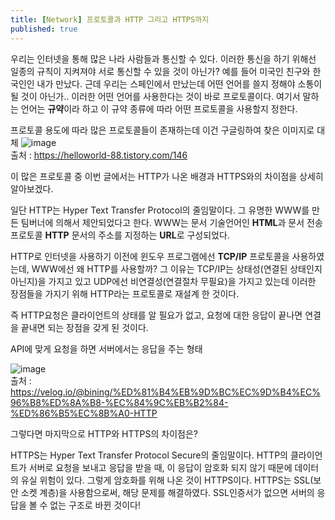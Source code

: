 ```yaml
---
title: [Network] 프로토콜과 HTTP 그리고 HTTPS까지
published: true
---
```


우리는 인터넷을 통해 많은 나라 사람들과 통신할 수 있다.
이러한 통신을 하기 위해선 일종의 규칙이 지켜져야 서로 통신할 수 있을 것이 아닌가?
예를 들어 미국인 친구와 한국인인 내가 만났다.
근데 우리는 스페인에서 만났는데 어떤 언어를 쓸지 정해야 소통이 될 것이 아닌가..
이러한 어떤 언어를 사용한다는 것이 바로 프로토콜이다.
여기서 말하는 언어는 **규약**이라 하고 이 규약 종류에 따라 어떤 프로토콜을 사용할지 정한다.

프로토콜 용도에 따라 많은 프로토콜들이 존재하는데 이건 구글링하여 찾은 이미지로 대체
![image](https://user-images.githubusercontent.com/54430432/159454197-d1257d7a-c080-4852-bba1-b23d68efe6ec.png)  
출처 : https://helloworld-88.tistory.com/146

이 많은 프로토콜 중 이번 글에서는 HTTP가 나온 배경과 HTTPS와의 차이점을 상세히 알아보겠다.

일단 HTTP는 Hyper Text Transfer Protocol의 줄임말이다.
그 유명한 WWW를 만든 팀버너에 의해서 제안되었다고 한다.
WWW는 문서 기술언어인 **HTML**과 문서 전송 프로토콜 **HTTP** 문서의 주소를 지정하는 **URL**로 구성되었다.

HTTP로 인터넷을 사용하기 이전에 윈도우 프로그램에선 **TCP/IP** 프로토콜을 사용하였는데, WWW에선 왜 HTTP를 사용할까?
그 이유는 TCP/IP는 상태성(연결된 상태인지 아닌지)을 가지고 있고 UDP에선 비연결성(연결절차 무필요)을 가지고 있는데 이러한 장점들을 가지기 위해 HTTP라는 프로토콜로 재설계 한 것이다.

즉 HTTP요청은 클라이언트의 상태를 알 필요가 없고, 요청에 대한 응답이 끝나면 연결을 끝내면 되는 장점을 갖게 된 것이다.

API에 맞게 요청을 하면 서버에서는 응답을 주는 형태

![image](https://user-images.githubusercontent.com/54430432/159454364-9625ddfe-1e22-4dbb-b032-f2def93f9583.png)  
출처 : https://velog.io/@bining/%ED%81%B4%EB%9D%BC%EC%9D%B4%EC%96%B8%ED%8A%B8-%EC%84%9C%EB%B2%84-%ED%86%B5%EC%8B%A0-HTTP

그렇다면 마지막으로 HTTP와 HTTPS의 차이점은?

HTTPS는 Hyper Text Transfer Protocol Secure의 줄임말이다.
HTTP의 클라이언트가 서버로 요청을 보내고 응답을 받을 때, 이 응답이 암호화 되지 않기 때문에 데이터의 유실 위험이 있다.
그렇게 암호화를 위해 나온 것이 HTTPS이다.
HTTPS는 SSL(보안 소켓 계층)을 사용함으로써, 해당 문제를 해결하였다.
SSL인증서가 없으면 서버의 응답을 볼 수 없는 구조로 바뀐 것이다!




